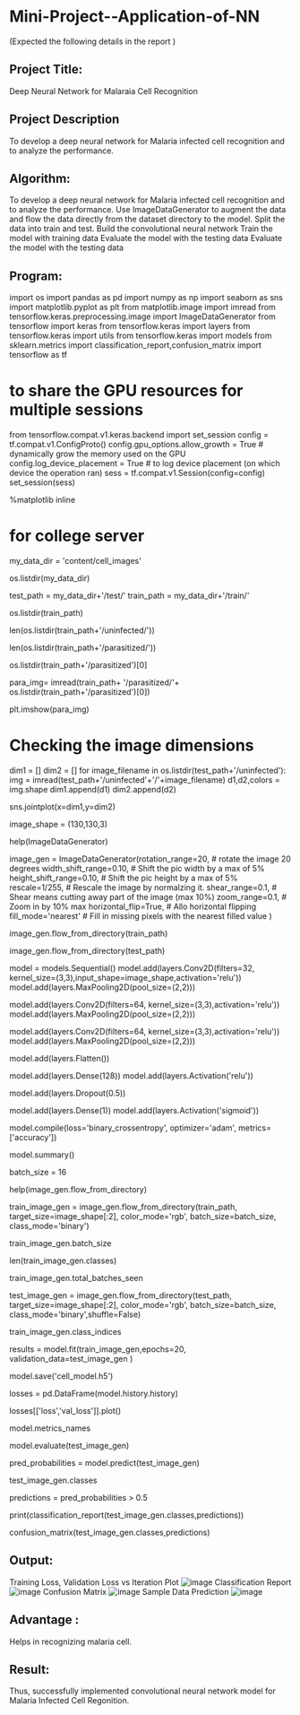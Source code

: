 # Mini-Project--Application-of-NN


(Expected the following details in the report )
## Project Title:
Deep Neural Network for Malaraia Cell Recognition
## Project Description 
To develop a deep neural network for Malaria infected cell recognition and to analyze the performance.


## Algorithm:
To develop a deep neural network for Malaria infected cell recognition and to analyze the performance. Use ImageDataGenerator to augment the data and flow the data directly from the dataset directory to the model. Split the data into train and test. Build the convolutional neural network Train the model with training data Evaluate the model with the testing data Evaluate the model with the testing data


## Program:
import os
import pandas as pd
import numpy as np
import seaborn as sns
import matplotlib.pyplot as plt
from matplotlib.image import imread
from tensorflow.keras.preprocessing.image import ImageDataGenerator
from tensorflow import keras
from tensorflow.keras import layers
from tensorflow.keras import utils
from tensorflow.keras import models
from sklearn.metrics import classification_report,confusion_matrix
import tensorflow as tf

# to share the GPU resources for multiple sessions
from tensorflow.compat.v1.keras.backend import set_session
config = tf.compat.v1.ConfigProto()
config.gpu_options.allow_growth = True # dynamically grow the memory used on the GPU
config.log_device_placement = True # to log device placement (on which device the operation ran)
sess = tf.compat.v1.Session(config=config)
set_session(sess)

%matplotlib inline

# for college server
my_data_dir = 'content/cell_images'

os.listdir(my_data_dir)

test_path = my_data_dir+'/test/'
train_path = my_data_dir+'/train/'

os.listdir(train_path)

len(os.listdir(train_path+'/uninfected/'))

len(os.listdir(train_path+'/parasitized/'))

os.listdir(train_path+'/parasitized')[0]

para_img= imread(train_path+
                 '/parasitized/'+
                 os.listdir(train_path+'/parasitized')[0])
                 
plt.imshow(para_img)

# Checking the image dimensions
dim1 = []
dim2 = []
for image_filename in os.listdir(test_path+'/uninfected'):
    img = imread(test_path+'/uninfected'+'/'+image_filename)
    d1,d2,colors = img.shape
    dim1.append(d1)
    dim2.append(d2)
    
sns.jointplot(x=dim1,y=dim2)

image_shape = (130,130,3)

help(ImageDataGenerator)

image_gen = ImageDataGenerator(rotation_range=20, # rotate the image 20 degrees
                               width_shift_range=0.10, # Shift the pic width by a max of 5%
                               height_shift_range=0.10, # Shift the pic height by a max of 5%
                               rescale=1/255, # Rescale the image by normalzing it.
                               shear_range=0.1, # Shear means cutting away part of the image (max 10%)
                               zoom_range=0.1, # Zoom in by 10% max
                               horizontal_flip=True, # Allo horizontal flipping
                               fill_mode='nearest' # Fill in missing pixels with the nearest filled value
                              )
                              
image_gen.flow_from_directory(train_path)

image_gen.flow_from_directory(test_path)


model = models.Sequential()
model.add(layers.Conv2D(filters=32, kernel_size=(3,3),input_shape=image_shape,activation='relu'))
model.add(layers.MaxPooling2D(pool_size=(2,2)))

model.add(layers.Conv2D(filters=64, kernel_size=(3,3),activation='relu'))
model.add(layers.MaxPooling2D(pool_size=(2,2)))

model.add(layers.Conv2D(filters=64, kernel_size=(3,3),activation='relu'))
model.add(layers.MaxPooling2D(pool_size=(2,2)))

model.add(layers.Flatten())

model.add(layers.Dense(128))
model.add(layers.Activation('relu'))

model.add(layers.Dropout(0.5))

model.add(layers.Dense(1))
model.add(layers.Activation('sigmoid'))

model.compile(loss='binary_crossentropy',
              optimizer='adam',
              metrics=['accuracy'])
              
model.summary()

batch_size = 16

help(image_gen.flow_from_directory)

train_image_gen = image_gen.flow_from_directory(train_path,
                                               target_size=image_shape[:2],
                                                color_mode='rgb',
                                               batch_size=batch_size,
                                               class_mode='binary')
                                               
train_image_gen.batch_size

len(train_image_gen.classes)

train_image_gen.total_batches_seen

test_image_gen = image_gen.flow_from_directory(test_path,
                                               target_size=image_shape[:2],
                                               color_mode='rgb',
                                               batch_size=batch_size,
                                               class_mode='binary',shuffle=False)
                                               
train_image_gen.class_indices

results = model.fit(train_image_gen,epochs=20,
                              validation_data=test_image_gen
                             )
                             
model.save('cell_model.h5')

losses = pd.DataFrame(model.history.history)

losses[['loss','val_loss']].plot()

model.metrics_names

model.evaluate(test_image_gen)

pred_probabilities = model.predict(test_image_gen)

test_image_gen.classes

predictions = pred_probabilities > 0.5

print(classification_report(test_image_gen.classes,predictions))

confusion_matrix(test_image_gen.classes,predictions)
## Output:
Training Loss, Validation Loss vs Iteration Plot
![image](https://user-images.githubusercontent.com/83111884/205600753-d864a360-16a9-4344-843f-acc4b54283bb.png)
Classification Report
![image](https://user-images.githubusercontent.com/83111884/205600775-bfe9293f-dbbc-4efb-ac01-10f4bde6fa0b.png)
Confusion Matrix
![image](https://user-images.githubusercontent.com/83111884/205600812-d378f2e4-255e-45fa-8a54-eb1335af7027.png)
Sample Data Prediction
![image](https://user-images.githubusercontent.com/83111884/205600889-81eedc56-2442-4eba-87bf-a7b36aede53f.png)

## Advantage :
Helps in recognizing malaria cell.
## Result:
Thus, successfully implemented convolutional neural network model for Malaria Infected Cell Regonition.


